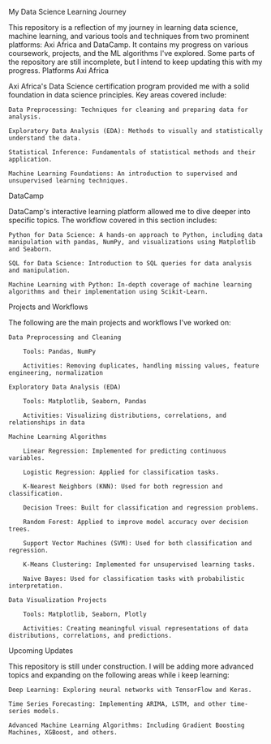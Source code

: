 My Data Science Learning Journey

This repository is a reflection of my journey in learning data science, machine learning, and various tools and techniques from two prominent platforms: Axi Africa and DataCamp. It contains my progress on various coursework, projects, and the ML algorithms I've explored. Some parts of the repository are still incomplete, but I intend to keep updating this with my progress.
Platforms
Axi Africa

Axi Africa's Data Science certification program provided me with a solid foundation in data science principles. Key areas covered include:

    Data Preprocessing: Techniques for cleaning and preparing data for analysis.

    Exploratory Data Analysis (EDA): Methods to visually and statistically understand the data.

    Statistical Inference: Fundamentals of statistical methods and their application.

    Machine Learning Foundations: An introduction to supervised and unsupervised learning techniques.

DataCamp

DataCamp's interactive learning platform allowed me to dive deeper into specific topics. The workflow covered in this section includes:

    Python for Data Science: A hands-on approach to Python, including data manipulation with pandas, NumPy, and visualizations using Matplotlib and Seaborn.

    SQL for Data Science: Introduction to SQL queries for data analysis and manipulation.

    Machine Learning with Python: In-depth coverage of machine learning algorithms and their implementation using Scikit-Learn.

Projects and Workflows

The following are the main projects and workflows I've worked on:

    Data Preprocessing and Cleaning

        Tools: Pandas, NumPy

        Activities: Removing duplicates, handling missing values, feature engineering, normalization

    Exploratory Data Analysis (EDA)

        Tools: Matplotlib, Seaborn, Pandas

        Activities: Visualizing distributions, correlations, and relationships in data

    Machine Learning Algorithms

        Linear Regression: Implemented for predicting continuous variables.

        Logistic Regression: Applied for classification tasks.

        K-Nearest Neighbors (KNN): Used for both regression and classification.

        Decision Trees: Built for classification and regression problems.

        Random Forest: Applied to improve model accuracy over decision trees.

        Support Vector Machines (SVM): Used for both classification and regression.

        K-Means Clustering: Implemented for unsupervised learning tasks.

        Naive Bayes: Used for classification tasks with probabilistic interpretation.

    Data Visualization Projects

        Tools: Matplotlib, Seaborn, Plotly

        Activities: Creating meaningful visual representations of data distributions, correlations, and predictions.

Upcoming Updates

This repository is still under construction. I will be adding more advanced topics and expanding on the following areas while i keep learning:

    Deep Learning: Exploring neural networks with TensorFlow and Keras.

    Time Series Forecasting: Implementing ARIMA, LSTM, and other time-series models.

    Advanced Machine Learning Algorithms: Including Gradient Boosting Machines, XGBoost, and others.
